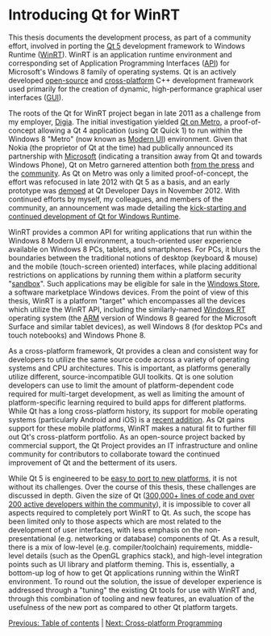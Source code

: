 # Introducing Qt for WinRT

This thesis documents the development process, as part of a community effort, involved in porting the [Qt 5](/appendix/terms.md#qt) development framework to Windows Runtime ([WinRT](/appendix/terms.md#winrt)). WinRT is an application runtime environment and corresponding set of Application Programming Interfaces ([API](/appendix/terms.md#api)) for Microsoft's Windows 8 family of operating systems. Qt is an actively developed [open-source](/appendix/terms.md#open-source) and [cross-platform](/appendix/terms.md#cross-platform) C++ development framework used primarily for the creation of dynamic, high-performance graphical user interfaces ([GUI](/appendix/terms.md#gui)).

The roots of the Qt for WinRT project began in late 2011 as a challenge from my employer, [Digia](/appendix/terms.md#digia). The initial investigation yielded [Qt on Metro](/appendix/references.md#qt-on-metro), a proof-of-concept allowing a Qt 4 application (using Qt Quick 1) to run within the Windows 8 "Metro" (now known as [Modern UI](/appendix/terms.md#modern-ui)) environment. Given that Nokia (the proprietor of Qt at the time) had publically announced its partnership with [Microsoft](/appendix/references.md#microsoft-and-nokia-announce-partnership) (indicating a transition away from Qt and towards Windows Phone), Qt on Metro garnered attention both [from the press](/appendix/references.md#tietoviikko-qt-coverage) and the [community](/appendix/references.md#initial-qt-on-winrt-investigation). As Qt on Metro was only a limited proof-of-concept, the effort was refocused in late 2012 with Qt 5 as a basis, and an early prototype was [demoed](/appendix/references.md#qt-developer-days-2012-windows-8-demo) at Qt Developer Days in November 2012. With continued efforts by myself, my colleagues, and members of the community, an announcement was made detailing the [kick-starting and continued development of Qt for Windows Runtime](/appendix/references.md#port-to-windows-runtime-kick-started).

WinRT provides a common API for writing applications that run within the Windows 8 Modern UI environment, a touch-oriented user experience available on Windows 8 PCs, tablets, and smartphones. For PCs, it blurs the boundaries between the traditional notions of desktop (keyboard & mouse) and the mobile (touch-screen oriented) interfaces, while placing additional restrictions on applications by running them within a platform security "[sandbox](/appendix/terms.md#sandbox)". Such applications may be eligible for sale in the [Windows Store](/appendix/terms.md#windows-store), a software marketplace Windows devices. From the point of view of this thesis, WinRT is a platform "target" which encompasses all the devices which utilize the WinRT API, including the similarly-named [Windows RT](/appendix/terms.md#windows-rt) operating system (the [ARM](/appendix/terms.md#arm) version of Windows 8 geared for the Microsoft Surface and similar tablet devices), as well Windows 8 (for desktop PCs and touch notebooks) and Windows Phone 8.

As a cross-platform framework, Qt provides a clean and consistent way for developers to utilize the same source code across a variety of operating systems and CPU architectures. This is important, as platforms generally utilize different, source-incompatible GUI toolkits. Qt is one solution developers can use to limit the amount of platform-dependent code required for multi-target development, as well as limiting the amount of platform-specific learning required to build apps for different platforms. While Qt has a long cross-platform history, its support for mobile operating systems (particularly Android and iOS) is a [recent addition](/appendix/references.md#qt-5-1-released). As Qt gains support for these mobile platforms, WinRT makes a natural fit to further fill out Qt's cross-platform portfolio. As an open-source project backed by commercial support, the Qt Project provides an IT infrastructure and online community for contributors to collaborate toward the continued improvement of Qt and the betterment of its users.

While Qt 5 is engineered to be [easy to port to new platforms](/appendix/references.md#introducing-qt-50), it is not without its challenges. Over the course of this thesis, these challenges are discussed in depth. Given the size of Qt ([300,000+ lines of code and over 200 active developers within the community](/appendix/references.md#qt-statistics)), it is impossible to cover all aspects required to completely port WinRT to Qt. As such, the scope has been limited only to those aspects which are most related to the development of user interfaces, with less emphasis on the non-presentational (e.g. networking or database) components of Qt. As a result, there is a mix of low-level (e.g. compiler/toolchain) requirements, middle-level details (such as the OpenGL graphics stack), and high-level integration points such as UI library and platform theming. This is, essentially, a bottom-up log of how to get Qt applications running within the WinRT environment. To round out the solution, the issue of developer experience is addressed through a "tuning" the existing Qt tools for use with WinRT and, through this combination of tooling and new features, an evaluation of the usefulness of the new port as compared to other Qt platform targets.

[Previous: Table of contents](../toc.md) | [Next: Cross-platform Programming](../background/xplatform.md)
